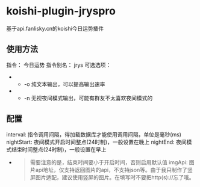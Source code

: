 # koishi-plugin-jryspro
 基于api.fanlisky.cn的koishi今日运势插件

## 使用方法
指令： 今日运势
指令别名： jrys
可选选项：
 - * -o 纯文本输出，可以提高输出速率
 - * -n 无视夜间模式输出，可能有群友不太喜欢夜间模式的

## 配置
interval:   指令调用间隔，得加载数据库才能使用调用间隔，单位是毫秒(ms)
nightStart: 夜间模式开启时间整点(24时制)，一般设置在晚上
nightEnd:   夜间模式结束时间整点(24时制)，一般设置在早上
* > 需要注意的是，结束时间要小于开启时间，否则启用默认值
imgApi:     图片api地址，仅支持返回图片的api，不支持json等。由于我只制作了竖屏图片适配，建议使用竖屏的图片。在填写时不要把http(s)://忘了哦。
